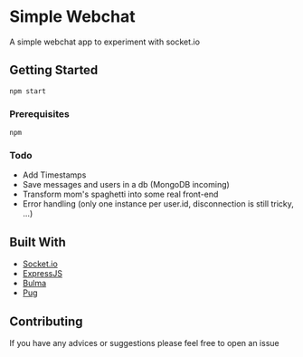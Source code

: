 # Simple Webchat

A simple webchat app to experiment with socket.io

## Getting Started

```
npm start
```

### Prerequisites

```
npm
```

### Todo

* Add Timestamps
* Save messages and users in a db (MongoDB incoming)
* Transform mom's spaghetti into some real front-end
* Error handling (only one instance per user.id, disconnection is still tricky, ...)

## Built With

* [Socket.io](https://socket.io/)
* [ExpressJS](https://expressjs.com)
* [Bulma](https://bulma.io/)
* [Pug](https://pugjs.org/)

## Contributing

If you have any advices or suggestions please feel free to open an issue